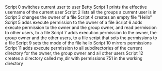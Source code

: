 Script 0 switches current user to user Betty
Script 1 prints the effective username of the current user
Script 2 lists all the groups a current user is in
Script 3 changes the owner of a file
Script 4 creates an empty file "Hello"
Script 5 adds execute permission to the owner of a file
Script 6 adds execute permission to the owner and the group owner, and read permission to other users, to a file
Script 7 adds execution permission to the owner, the group owner and the other users, to a file
script that sets the permissions to a file
Script 9 sets the mode of the file hello
Script 10 mirrors permissions
Script 11 adds execute permission to all subdirectories of the current directory for the owner, the group owner and all other users
Script 12 creates a directory called my_dir with permissions 751 in the working directory
